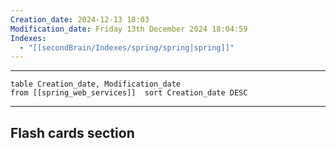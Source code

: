 ```yaml
---
Creation_date: 2024-12-13 18:03
Modification_date: Friday 13th December 2024 18:04:59
Indexes:
  - "[[secondBrain/Indexes/spring/spring|spring]]"
---
```


----



```dataview
table Creation_date, Modification_date
from [[spring_web_services]]  sort Creation_date DESC
```























---
## Flash cards section
